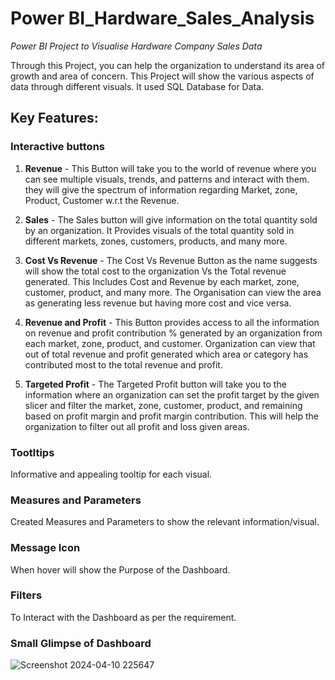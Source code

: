 # Power BI_Hardware_Sales_Analysis


_Power BI Project to Visualise Hardware Company Sales Data_


Through this Project, you can help the organization to understand its area of growth and area of concern. This Project will show the various aspects of data through different visuals. It used SQL Database for Data.



## Key Features:

### Interactive buttons


1. **Revenue** - This Button will take you to the world of revenue where you can see multiple visuals, trends, and patterns and interact with them. they will give the spectrum of information regarding Market, zone, Product, Customer w.r.t the Revenue.


2. **Sales** - The Sales button will give information on the total quantity sold by an organization. It Provides visuals of the total quantity sold in different markets, zones, customers, products, and many more.


3. **Cost Vs Revenue** - The Cost Vs Revenue Button as the name suggests will show the total cost to the organization Vs the Total revenue generated. This Includes Cost and Revenue by each market, zone, customer, product, and many more. The Organisation can view the area as generating less revenue but having more cost and vice versa.


4. **Revenue and Profit** - This Button provides access to all the information on revenue and profit contribution % generated by an organization from each market, zone, product, and customer. Organization can view that out of total revenue and profit generated which area or category has contributed most to the total revenue and profit.


5. **Targeted Profit** - The Targeted Profit button will take you to the information where an organization can set the profit target by the given slicer and filter the market, zone, customer, product, and remaining based on profit margin and profit margin contribution. This will help the organization to filter out all profit and loss given areas.

### Tootltips
Informative and appealing tooltip for each visual. 

### Measures and Parameters
Created Measures and Parameters to show the relevant information/visual.

### Message Icon
When hover will show the Purpose of the Dashboard.

### Filters
To Interact with the Dashboard as per the requirement.


### Small Glimpse of Dashboard


![Screenshot 2024-04-10 225647](https://github.com/SheetalYadav95/Power-BI_Hardware_Sales_Analysis/assets/165933525/cba217e8-d67d-4b39-adb7-5b5d89c0632d)
